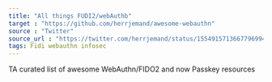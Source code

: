 ```yaml
---
title: "All things FUDI2/webAuthb"
target : "https://github.com/herrjemand/awesome-webauthn"
source : "Twitter"
source_url : "https://twitter.com/herrjemand/status/1554915713667796994?t=RSKE3GZ6aXbSk6P18WYkuA&s=19"
tags: Fidi webauthn infosec
---
```


TA curated list of awesome WebAuthn/FIDO2 and now Passkey resources